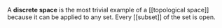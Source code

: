 A **discrete space** is the most trivial example of a [[topological space]] because it can be applied to any set. Every [[subset]] of the set is open.